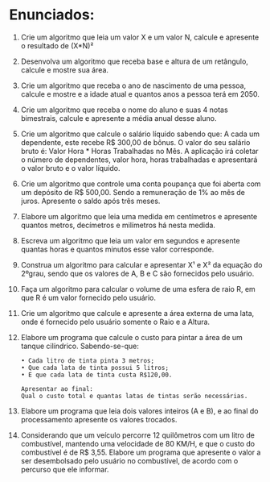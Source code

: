 # Enunciados: 

1.	Crie um algoritmo que leia um valor X e um valor N, calcule e apresente o resultado de (X*N)²

2.	Desenvolva um algoritmo que receba base e altura de um retângulo, calcule e mostre sua área.

3.	Crie um algoritmo que receba o ano de nascimento de uma pessoa, calcule e mostre e a idade atual e quantos anos a pessoa terá 	      em 2050.

 4.	Crie um algoritmo que receba o nome do aluno e suas 4 notas bimestrais, calcule e apresente a média anual desse aluno.

5.	Crie um algoritmo que calcule o salário líquido sabendo que: A cada um dependente, este recebe R$ 300,00 de bônus. O valor do 	      seu salário bruto é: Valor Hora * Horas Trabalhadas no Mês. A aplicação irá coletar o número de dependentes, valor hora, 	    horas trabalhadas e apresentará o valor bruto e o valor líquido.

 6.	Crie um algoritmo que controle uma conta poupança que foi aberta com um depósito de R$ 500,00. Sendo a remuneração de 1% ao   mês de juros. Apresente o saldo após três meses.

7.	 Elabore um algoritmo que leia uma medida em centímetros e apresente quantos metros, decímetros e milímetros há nesta medida.

8.	Escreva um algoritmo que leia um valor em segundos e apresente quantas horas e quantos minutos esse valor corresponde.

9.	Construa um algoritmo para calcular e apresentar X¹ e X² da equação do 2ºgrau, sendo que os valores de A, B e C são fornecidos pelo usuário.

10.	Faça um algoritmo para calcular o volume de uma esfera de raio R, em que R é um valor fornecido pelo usuário.

11.	Crie um algoritmo que calcule e apresente a área externa de uma lata, onde é fornecido pelo usuário somente o Raio e a Altura.

12.	Elabore um programa que calcule o custo para pintar a área de um tanque cilíndrico. Sabendo-se-que:

		• Cada litro de tinta pinta 3 metros;
		• Que cada lata de tinta possui 5 litros;
		• E que cada lata de tinta custa R$120,00.

		Apresentar ao final:
		Qual o custo total e quantas latas de tintas serão necessárias.

13.	Elabore um programa que leia dois valores inteiros (A e B), e ao final do processamento apresente os valores trocados.

14.	Considerando que um veículo percorre 12 quilômetros com um litro de combustível, mantendo uma velocidade de 80 KM/H, e que o custo do combustível é de R$ 3,55.
Elabore um programa que apresente o valor a ser desembolsado pelo usuário no combustível, de acordo com o percurso que ele informar.
